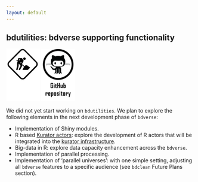 ```yaml
---
layout: default
---
```

## bdutilities: bdverse supporting functionality

<img src="assets/images/under_construction.png" alt="bdutilities is under construction" title= "bdutilities is under construction" width="90"/>
<a href="https://github.com/bd-R/bdutilities" target="_blank"><img src="assets/images/github_repo.png" alt="bdutilities GitHub repository" title= "Open bdutilities repository" width="90"/></a>
   


We did not yet start working on `bdutilities`. We plan to explore the following elements in the next development phase of `bdverse`:

* Implementation of Shiny modules.
* R based <a href="https://wiki.datakurator.org/wiki/Developer_Documentation" target="_blank">Kurator actors</a>: explore the development of R actors that will be integrated into the <a href="https://wiki.datakurator.org/wiki/" target="_blank">kurator infrastructure</a>.
* Big-data in R: explore data capacity enhancement across the `bdverse`.
* Implementation of parallel processing.
* Implementation of ‘parallel universes’: with one simple setting, adjusting all `bdverse` features to a specific audience (see `bdclean` Future Plans section).







